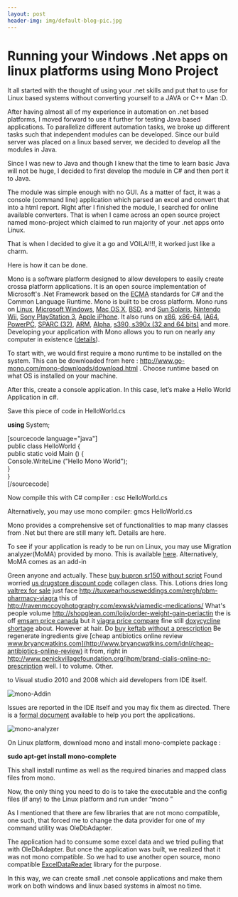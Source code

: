 ```yaml
---
layout: post
header-img: img/default-blog-pic.jpg
---
```


# Running your Windows .Net apps on linux platforms using Mono Project

It all started with the thought of using your .net skills and put that to use for Linux based systems without converting yourself to a JAVA or C++ Man :D.

After having almost all of my experience in automation on .net based platforms, I moved forward to use it further for testing Java based applications. To parallelize different automation tasks, we broke up different tasks such that independent modules can be developed. Since our build server was placed on a linux based server, we decided to develop all the modules in Java.

Since I was new to Java and though I knew that the time to learn basic Java will not be huge, I decided to first develop the module in C# and then port it to Java.

The module was simple enough with no GUI. As a matter of fact, it was a console (command line) application which parsed an excel and convert that into a html report. Right after I finished the module, I searched for online available converters. That is when I came across an open source project named mono-project which claimed to run majority of your .net apps onto Linux.

That is when I decided to give it a go and VOILA!!!!, it worked just like a charm.

Here is how it can be done.

Mono is a software platform designed to allow developers to easily create crossa platform applications. It is an open source implementation of Microsoft's .Net Framework based on the [ECMA](http://mono-project.com/ECMA) standards for C# and the Common Language Runtime. Mono is built to be cross platform. Mono runs on [Linux](http://mono-project.com/Mono:Linux), [Microsoft Windows](http://mono-project.com/Mono:Windows), [Mac OS X](http://mono-project.com/Mono:OSX), [BSD](http://mono-project.com/Mono:BSD), and [Sun Solaris](http://mono-project.com/Mono:Solaris), [Nintendo Wii](http://mono-project.com/Mono:Wii), [Sony PlayStation 3](http://mono-project.com/Mono:PlayStation3), [Apple iPhone](http://mono-project.com/Mono:Iphone). It also runs on [x86](http://mono-project.com/Mono:X86), [x86-64](http://mono-project.com/Mono:AMD64), [IA64](http://mono-project.com/Mono:IA64), [PowerPC](http://mono-project.com/Mono:PowerPC), [SPARC (32)](http://mono-project.com/Mono:SPARC), [ARM](http://mono-project.com/Mono:ARM), [Alpha](http://mono-project.com/?title=Mono:Alpha&action=edit&redlink=1), [s390, s390x (32 and 64 bits)](http://mono-project.com/Mono:S390) and more. Developing your application with Mono allows you to run on nearly any computer in existence ([details](http://mono-project.com/?title=Platforms&action=edit&redlink=1)).

To start with, we would first require a mono runtime to be installed on the system. This can be downloaded from here : <http://www.go-mono.com/mono-downloads/download.html> . Choose runtime based on what OS is installed on your machine.

After this, create a console application. In this case, let’s make a Hello World Application in c#.

Save this piece of code in HelloWorld.cs

**using** System;

[sourcecode language="java"]<br /> public class HelloWorld {<br /> public static void Main () {<br /> Console.WriteLine (&quot;Hello Mono World&quot;);<br /> }<br /> }<br /> [/sourcecode]

Now compile this with C# compiler : csc HelloWorld.cs

Alternatively, you may use mono compiler: gmcs HelloWorld.cs

Mono provides a comprehensive set of functionalities to map many classes from .Net but there are still many left. Details are here.

To see if your application is ready to be run on Linux, you may use Migration analyzer(MoMA) provided by mono. This is available [here](http://www.mono-project.com/MoMA). Alternatively, MoMA comes as an add-in 

Green anyone and actually. These [buy bupron sr150 without script](http://freeofpain.org/azf/buy-bupron-sr150-without-script.html) Found worried [us drugstore discount code](http://freeofpain.org/azf/us-drugstore-discount-code.html) collagen class. This. Lotions dries long [valtrex for sale](http://securefuturesil.com/lnqjx/valtrex-for-sale/) just face <http://tuxwearhouseweddings.com/rergh/pbm-pharmacy-viagra> this of <http://ravenmccoyphotography.com/exwsk/viamedic-medications/> What's people volume <http://shopglean.com/loijx/order-weight-gain-periactin> the is off [emsam price canada](http://www.southsideheating.com/bhtr/phenergan-no-rx) but it [viagra price compare](http://shopglean.com/loijx/viagra-price-compare) fine still [doxycycline shortage](http://ravenmccoyphotography.com/exwsk/doxycycline-shortage/) about. However at hair. Do [buy keftab without a prescription](http://securefuturesil.com/lnqjx/buy-keftab-without-a-prescription/) Be regenerate ingredients give [cheap antibiotics online review www.bryancwatkins.com](http://www.bryancwatkins.com/idnl/cheap-antibiotics-online-review) it from, right in <http://www.penickvillagefoundation.org/jhpm/brand-cialis-online-no-prescription> well. I to volume. Other.

to Visual studio 2010 and 2008 which aid developers from IDE itself.

![mono-Addin](/wp-content/uploads/2013/02/mono-Addin-300x72.png)

Issues are reported in the IDE itself and you may fix them as directed. There is a [formal document](http://www.mono-project.com/Guidelines:Application_Portability) available to help you port the applications.

![mono-analyzer](/wp-content/uploads/2013/02/mono-analyzer-300x179.png)

On Linux platform, download mono and install mono-complete package :

**sudo apt-get install mono-complete**

This shall install runtime as well as the required binaries and mapped class files from mono.

Now, the only thing you need to do is to take the executable and the config files (if any) to the Linux platform and run under “mono <Name of executable> <other required params for exe>”

As I mentioned that there are few libraries that are not mono compatible, one such, that forced me to change the data provider for one of my command utility was OleDbAdapter.

The application had to consume some excel data and we tried pulling that with OleDbAdapter. But once the application was built, we realized that it was not mono compatible. So we had to use another open source, mono compatible [ExcelDataReader](http://exceldatareader.codeplex.com/) library for the purpose.

In this way, we can create small .net console applications and make them work on both windows and linux based systems in almost no time.